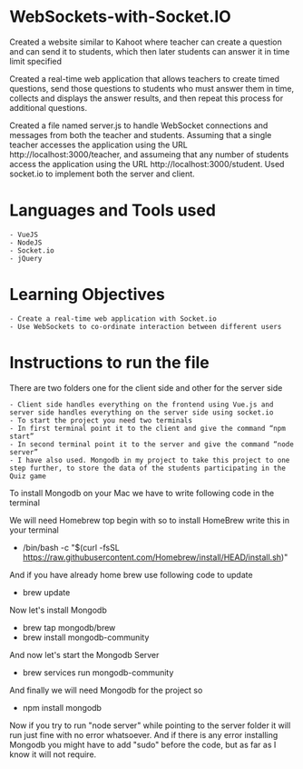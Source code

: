 # WebSockets-with-Socket.IO
Created a website similar to Kahoot where teacher can create a question and can send it to students, which then later students can answer it in time limit specified

Created a real-time web application that allows teachers to create timed questions, send those questions to students who must answer them in time, collects and displays the answer results, and then repeat this process for additional questions.

Created a file named server.js to handle WebSocket connections and messages from both the teacher and students. Assuming that a single teacher accesses the application using the URL http://localhost:3000/teacher, and assumeing that any number of students access the application using the URL http://localhost:3000/student.
Used socket.io to implement both the server and client.

# Languages and Tools used
    - VueJS
    - NodeJS
    - Socket.io
    - jQuery
 
 # Learning Objectives
    - Create a real-time web application with Socket.io
    - Use WebSockets to co-ordinate interaction between different users

# Instructions to run the file

There are two folders one for the client side and other for the server side

	- Client side handles everything on the frontend using Vue.js and server side handles everything on the server side using socket.io
	- To start the project you need two terminals 
	- In first terminal point it to the client and give the command “npm start”
	- In second terminal point it to the server and give the command “node server”
	- I have also used. Mongodb in my project to take this project to one step further, to store the data of the students participating in the Quiz game


To install Mongodb on your Mac we have to write following code in the terminal

We will need Homebrew top begin with so to install HomeBrew write this in your terminal
- /bin/bash -c "$(curl -fsSL https://raw.githubusercontent.com/Homebrew/install/HEAD/install.sh)"

And if you have already home brew use following code to update
- brew update

Now let's install Mongodb
- brew tap mongodb/brew
- brew install mongodb-community

And now let's start the Mongodb Server
- brew services run mongodb-community

And finally we will need Mongodb for the project so
- npm install mongodb


Now if you try to run "node server" while pointing to the server folder it will run just fine with no error whatsoever. And if there is any error installing Mongodb you might have to add "sudo" before the code, but as far as I know it will not require.
